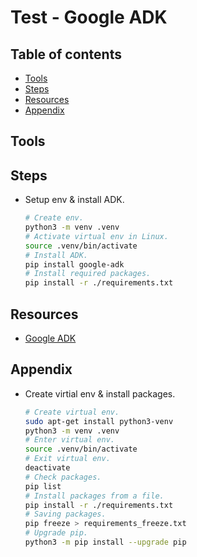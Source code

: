 <!-- omit in toc -->
# Test - Google ADK

<!-- omit in toc -->
## Table of contents

- [Tools](#tools)
- [Steps](#steps)
- [Resources](#resources)
- [Appendix](#appendix)

## Tools

## Steps

- Setup env & install ADK.

  ``` bash
  # Create env.
  python3 -m venv .venv
  # Activate virtual env in Linux.
  source .venv/bin/activate
  # Install ADK.
  pip install google-adk
  # Install required packages.
  pip install -r ./requirements.txt
  ```

## Resources

- [Google ADK](https://google.github.io/adk-docs/)

## Appendix

- Create virtial env & install packages.

  ```bash
  # Create virtual env.
  sudo apt-get install python3-venv
  python3 -m venv .venv
  # Enter virtual env.
  source .venv/bin/activate
  # Exit virtual env.
  deactivate
  # Check packages.
  pip list
  # Install packages from a file.
  pip install -r ./requirements.txt
  # Saving packages.
  pip freeze > requirements_freeze.txt
  # Upgrade pip.
  python3 -m pip install --upgrade pip
  ```
